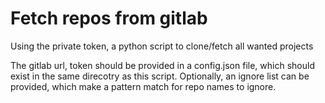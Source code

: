 # Fetch repos from gitlab

Using the private token, a python script to clone/fetch all wanted projects

The gitlab url, token should be provided in a config.json file, which should exist in the same direcotry as this script.
Optionally, an ignore list can be provided, which make a pattern match for repo names to ignore.

